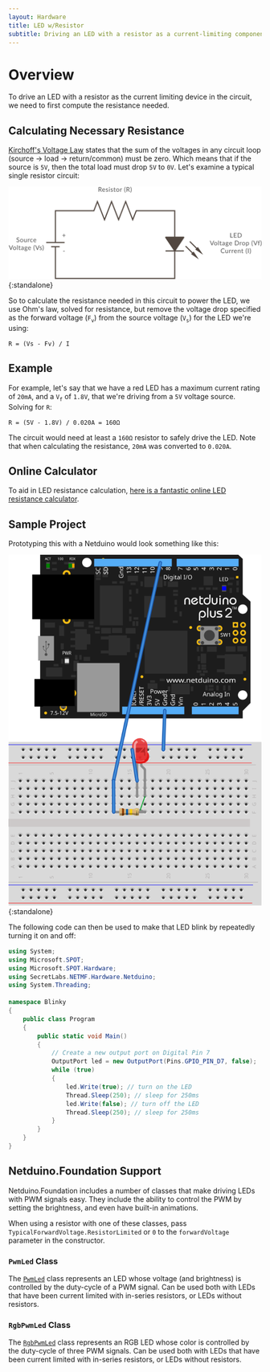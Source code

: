 ```yaml
---
layout: Hardware
title: LED w/Resistor
subtitle: Driving an LED with a resistor as a current-limiting component.
---
```


# Overview 

To drive an LED with a resistor as the current limiting device in the circuit, we need to first compute the resistance needed.

## Calculating Necessary Resistance

[Kirchoff's Voltage Law](https://en.wikipedia.org/wiki/Kirchhoff%27s_circuit_laws#Kirchhoff.27s_voltage_law_.28KVL.29) states that the sum of the voltages in any circuit loop (source -> load -> return/common) must be zero. Which means that if the source is `5V`, then the total load must drop `5V` to `0V`. Let's examine a typical single resistor circuit:

![](LED_Resistor_Circuit.svg){:standalone}

So to calculate the resistance needed in this circuit to power the LED, we use Ohm's law, solved for resistance, but remove the voltage drop specified as the forward voltage (`F`<sub>`v`</sub>) from the source voltage (`V`<sub>`s`</sub>) for the LED we're using:

```
R = (Vs - Fv) / I
```

## Example

For example, let's say that we have a red LED has a maximum current rating of `20mA`, and a `V`<sub>`f`</sub> of `1.8V`, that we're driving from a `5V` voltage source. Solving for `R`:

```
R = (5V - 1.8V) / 0.020A = 160Ω 

```

The circuit would need at least a `160Ω` resistor to safely drive the LED. Note that when calculating the resistance, `20mA` was converted to `0.020A`.

## Online Calculator

To aid in LED resistance calculation, [here is a fantastic online LED resistance calculator](http://www.ohmslawcalculator.com/led-resistor-calculator).


## Sample Project

Prototyping this with a Netduino would look something like this:

![](LED_Circuit_bb.svg){:standalone}

The following code can then be used to make that LED blink by repeatedly turning it on and off:

```csharp
using System;
using Microsoft.SPOT;
using Microsoft.SPOT.Hardware;
using SecretLabs.NETMF.Hardware.Netduino;
using System.Threading;

namespace Blinky
{
	public class Program
	{
		public static void Main()
		{
			// Create a new output port on Digital Pin 7
			OutputPort led = new OutputPort(Pins.GPIO_PIN_D7, false);
			while (true)
			{
				led.Write(true); // turn on the LED
				Thread.Sleep(250); // sleep for 250ms
				led.Write(false); // turn off the LED
				Thread.Sleep(250); // sleep for 250ms
			}
		} 
	}
}
```

## Netduino.Foundation Support

Netduino.Foundation includes a number of classes that make driving LEDs with PWM signals easy. They include the ability to control the PWM by setting the brightness, and even have built-in animations.

When using a resistor with one of these classes, pass `TypicalForwardVoltage.ResistorLimited` or `0` to the `forwardVoltage` parameter in the constructor.

### `PwmLed` Class

The [`PwmLed`](http://netduino.foundation/API/LEDs/PwmLed/) class represents an LED whose voltage (and brightness) is controlled by the duty-cycle of a PWM signal. Can be used both with LEDs that have been current limited with in-series resistors, or LEDs without resistors.

### `RgbPwmLed` Class

The [`RgbPwmLed`](http://netduino.foundation/API/LEDs/RgbPwmLed/) class represents an RGB LED whose color is controlled by the duty-cycle of three PWM signals. Can be used both with LEDs that have been current limited with in-series resistors, or LEDs without resistors.
